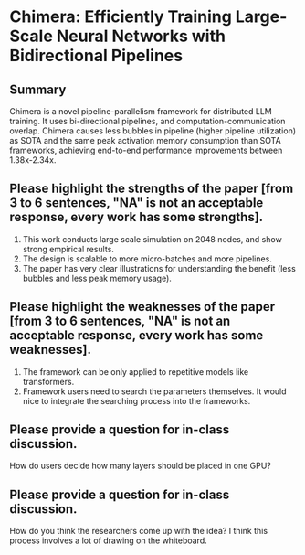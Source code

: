 # Chimera: Efficiently Training Large-Scale Neural Networks with Bidirectional Pipelines

## Summary
Chimera is a novel pipeline-parallelism framework for distributed LLM training. It uses bi-directional pipelines, and computation-communication overlap. Chimera causes less bubbles in pipeline (higher pipeline utilization) as SOTA and the same peak activation memory consumption than SOTA frameworks, achieving end-to-end performance improvements between 1.38x-2.34x.

## Please highlight the strengths of the paper [from 3 to 6 sentences, "NA" is not an acceptable response, every work has some strengths].
1. This work conducts large scale simulation on 2048 nodes, and show strong empirical results.
2. The design is scalable to more micro-batches and more pipelines.
3. The paper has very clear illustrations for understanding the benefit (less bubbles and less peak memory usage).

## Please highlight the weaknesses of the paper [from 3 to 6 sentences, "NA" is not an acceptable response, every work has some weaknesses].
1. The framework can be only applied to repetitive models like transformers.
2. Framework users need to search the parameters themselves. It would nice to integrate the searching process into the frameworks.


## Please provide a question for in-class discussion.
How do users decide how many layers should be placed in one GPU?

## Please provide a question for in-class discussion.
How do you think the researchers come up with the idea? I think this process involves a lot of drawing on the whiteboard.

